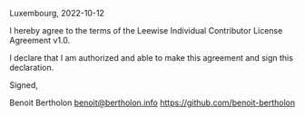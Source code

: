Luxembourg, 2022-10-12

I hereby agree to the terms of the Leewise Individual Contributor License
Agreement v1.0.

I declare that I am authorized and able to make this agreement and sign this
declaration.

Signed,

Benoit Bertholon benoit@bertholon.info https://github.com/benoit-bertholon
